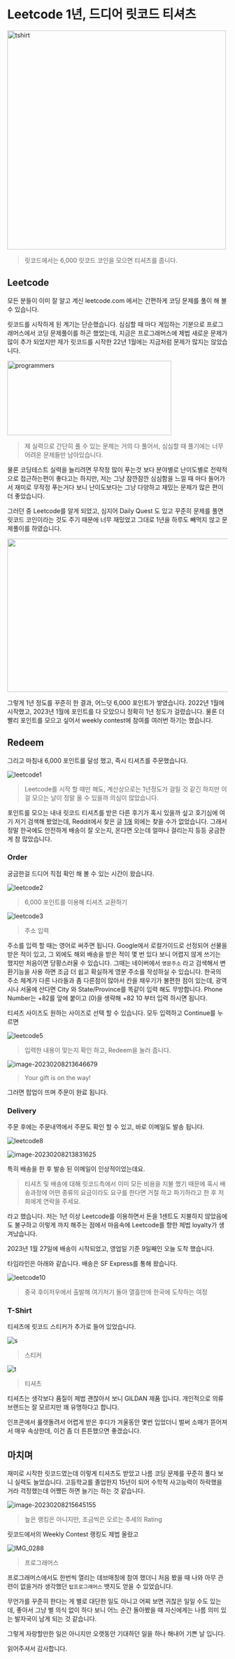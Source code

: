 # Leetcode 1년, 드디어 릿코드 티셔츠

<img src="https://raw.githubusercontent.com/Shane-Park/mdblog/main/devlife/ps/leetcode.assets/leetcode2.png" width=500 height=500 alt=tshirt>

> 릿코드에서는 6,000 릿코드 코인을 모으면 티셔츠를 줍니다.

## Leetcode

모든 분들이 이미 잘 알고 계신 leetcode.com 에서는 간편하게 코딩 문제를 풀이 해 볼 수 있습니다. 

릿코드를 시작하게 된 계기는 단순했습니다. 심심할 때 마다 게임하는 기분으로 프로그래머스에서 코딩 문제풀이를 하곤 했었는데, 지금은 프로그래머스에 제법 새로운 문제가 많이 추가 되었지만 제가 릿코드를 시작한 22년 1월에는 지금처럼 문제가 많지는 않았습니다.

<img src="https://raw.githubusercontent.com/Shane-Park/mdblog/main/devlife/ps/leetcode.assets/image-20230208211550515.png" width=375 height=170 alt=programmers>

> 제 실력으로 간단히 풀 수 있는 문제는 거의 다 풀어서, 심심할 때 풀기에는 너무 어려운 문제들만 남아있습니다.

물론 코딩테스트 실력을 늘리려면 무작정 많이 푸는것 보다 분야별로 난이도별로 전략적으로 접근하는편이 좋다고는 하지만, 저는 그냥 잠깐잠깐 심심함을 느낄 때 마다 들어가서 재미로 무작정 푸는거다 보니 난이도보다는 그냥 다양하고 재밌는 문제가 많은 편이 더 좋았습니다.

그러던 중 Leetcode를 알게 되었고, 심지어 Daily Quest 도 있고 꾸준히 문제를 풀면 릿코드 코인이라는 것도 주기 때문에 너무 재밌었고 그대로 1년을 하루도 빼먹지 않고 문제풀이를 하였습니다.

<img src="https://raw.githubusercontent.com/Shane-Park/mdblog/main/devlife/ps/leetcode.assets/image-20230208212124656.png" width=750 height=350>

그렇게 1년 정도를 꾸준히 한 결과, 어느덧 6,000 포인트가 쌓였습니다. 2022년 1월에 시작했고, 2023년 1월에 포인트를 다 모았으니 정확히 1년 정도가 걸렸습니다. 물론 더 빨리 포인트를 모으고 싶어서 weekly contest에 참여를 여러번 하기는 했습니다.

## Redeem

그리고 마침내 6,000 포인트를 달성 했고, 즉시 티셔츠를 주문했습니다.

![leetcode1](https://raw.githubusercontent.com/Shane-Park/mdblog/main/devlife/ps/leetcode.assets/leetcode1.png)

> Leetcode를 시작 할 때만 해도, 계산상으로는 1년정도가 걸릴 것 같긴 하지만 이걸 모으는 날이 정말 올 수 있을까 의심이 많았습니다.

포인트를 모으는 내내 릿코드 티셔츠를 받은 다른 후기가 혹시 있을까 싶고 호기심에 여기 저기 검색해 봤었는데, Reddit에서 찾은 글 [1개](https://www.reddit.com/r/leetcode/comments/wdb28k/finally/) 외에는 찾을 수가 없었습니다. 그래서 정말 한국에도 안전하게 배송이 잘 오는지, 온다면 오는데 얼마나 걸리는지 등등 궁금한게 참 많았습니다.

### Order

궁금한걸 드디어 직접 확인 해 볼 수 있는 시간이 왔습니다.

![leetcode2](https://raw.githubusercontent.com/Shane-Park/mdblog/main/devlife/ps/leetcode.assets/leetcode2.png)

> 6,000 포인트를 이용해 티셔츠 교환하기

![leetcode3](https://raw.githubusercontent.com/Shane-Park/mdblog/main/devlife/ps/leetcode.assets/leetcode3.png)

> 주소 입력

주소를 입력 할 때는 영어로 써주면 됩니다. Google에서 로컬가이드로 선정되어 선물을 받은 적이 있고, 그 외에도 해외 배송을 받은 적이 몇 번 있다 보니 어렵지 않게 쓰기는 했지만 처음이면 당황스러울 수 있습니다. 그때는 네이버에서 `영문주소` 라고 검색해서 변환기능을 사용 하면 조금 더 쉽고 확실하게 영문 주소를 작성하실 수 있습니다. 한국의 주소 체계가 다른 나라들과 좀 다른점이 많아서 칸을 채우기가 불편한 점이 있는데, 광역시나 서울에 산다면 City 와 State/Province를 똑같이 입력 해도 무방합니다. Phone Number는 +82를 앞에 붙이고 (0)을 생략해 +82 10 부터 입력 하시면 됩니다.

티셔츠 사이즈도 원하는 사이즈로 선택 할 수 있습니다. 모두 입력하고 Continue를 누르면

![leetcode5](https://raw.githubusercontent.com/Shane-Park/mdblog/main/devlife/ps/leetcode.assets/leetcode5.png)

> 입력한 내용이 맞는지 확인 하고, Redeem을 눌러 줍니다.

![image-20230208213646679](https://raw.githubusercontent.com/Shane-Park/mdblog/main/devlife/ps/leetcode.assets/image-20230208213646679.png)

> Your gift is on the way!

그러면 팝업이 뜨며 주문이 완료 됩니다.

### Delivery

주문 후에는 주문내역에서 주문도 확인 할 수 있고, 바로 이메일도 발송 됩니다.

![leetcode8](https://raw.githubusercontent.com/Shane-Park/mdblog/main/devlife/ps/leetcode.assets/leetcode8.png)

![image-20230208213831625](https://raw.githubusercontent.com/Shane-Park/mdblog/main/devlife/ps/leetcode.assets/image-20230208213831625.png)

특히 배송을 한 후 발송 된 이메일이 인상적이었는데요.

>  티셔츠 및 배송에 대해 릿코드측에서 이미 모든 비용을 지불 했기 때문에 혹시 배송과정에 어떤 종류의 요금이라도 요구를 한다면 거절 하고 파기하라고 한 후 저희에게 연락을 주세요.

라고 했습니다. 저는 1년 이상 Leetcode를 이용하면서 돈을 1센트도 지불하지 않았음에도 불구하고 이렇게 까지 해주는 점에서 마음속에 Leetcode를 향한 제법 loyalty가 생겨났습니다.

2023년 1월 27일에 배송이 시작되었고, 영업일 기준 9일째인 오늘 도착 했습니다.

타임라인은 아래와 같습니다. 배송은 SF Express를 통해 왔습니다.

![leetcode10](https://raw.githubusercontent.com/Shane-Park/mdblog/main/devlife/ps/leetcode.assets/leetcode10.png)

> 중국 후이저우에서 출발해 여기저기 돌아 열흘만에 한국에 도착하는 여정

### T-Shirt

티셔츠에 릿코드 스티커가 추가로 들어 있었습니다.

![s](https://raw.githubusercontent.com/Shane-Park/mdblog/main/devlife/ps/leetcode.assets/s.jpeg)

> 스티커

![t](https://raw.githubusercontent.com/Shane-Park/mdblog/main/devlife/ps/leetcode.assets/t.jpeg)

> 티셔츠

티셔츠는 생각보다 품질이 제법 괜찮아서 보니 GILDAN 제품 입니다. 개인적으로 의류 브랜드는 잘 모르지만 꽤 유명하다고 합니다. 

인프콘에서 룰렛돌려서 어렵게 받은 후디가 겨울동안 몇번 입었더니 벌써 소매가 뜯어져서 매우 속상한데, 이건 좀 더 튼튼했으면 좋겠습니다.

## 마치며

재미로 시작한 릿코드였는데 이렇게 티셔츠도 받았고 나름 코딩 문제를 꾸준히 풀다 보니 실력도 늘었습니다. 고등학교를 졸업한지 15년이 되어 수학적 사고능력이 하락했을거라 걱정했는데 어쨌든 하면 늘기는 하는 것 같습니다.

![image-20230208215645155](https://raw.githubusercontent.com/Shane-Park/mdblog/main/devlife/ps/leetcode.assets/image-20230208215645155.png)

> 높은 랭킹은 아니지만, 조금씩은 오르는 추세의 Rating

릿코드에서의 Weekly Contest 랭킹도 제법 올랐고

![IMG_0288](https://raw.githubusercontent.com/Shane-Park/mdblog/main/devlife/ps/leetcode.assets/IMG_0288.PNG)

> 프로그래머스

프로그래머스에서도 한번씩 열리는 데브매칭에 참여 했더니 처음 봤을 때 나와 아무 관련이 없을거라 생각했던  `탑프로그래머스` 뱃지도 얻을 수 있었습니다.

무언가를 꾸준히 한다는 게 별로 대단한 일도 아니고 어찌 보면 귀찮은 일일 수도 있는데, 좋아서 그냥 별 의식 없이 하다 보니 어느 순간 돌아봤을 때 자신에게는 나름 의미 있는 발자국이 남게 되는 것 같습니다.

그렇게 자랑할만한 일은 아니지만 오랫동안 기대하던 일을 하나 해내어 기쁜 날 입니다. 

읽어주셔서 감사합니다. 